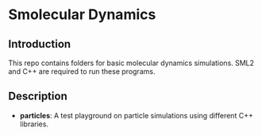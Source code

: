 # Smolecular Dynamics

## Introduction

This repo contains folders for basic molecular dynamics simulations. SML2 and C++ are required to run these programs.

## Description

- **particles**: A test playground on particle simulations using different C++ libraries.
